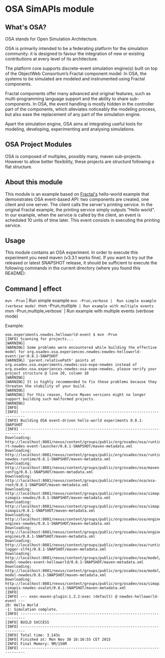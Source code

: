 # OSA SimAPIs module

## What's OSA?

OSA stands for Open Simulation Architecture.

OSA is primarily intended to be a federating platform for the simulation community: it is designed to favour the integration of new or existing contributions at every level of its architecture.

The platform core supports discrete-event simulation engine(s) built on top of the ObjectWeb Consortium’s Fractal component model: In OSA, the systems to be simulated are modeled and instrumented using Fractal components.

Fractal components offer many advanced and original features, such as multi-programming language support and the ability to share sub-components. In OSA, the event handling is mostly hidden in the controller part of the components, which alleviates noticeably the modeling process, but also ease the replacement of any part of the simulation engine.

Apart the simulation engine, OSA aims at integrating useful tools for modeling, developing, experimenting and analysing simulations.

## OSA Project Modules

OSA is composed of multiples, possibly many, maven sub-projects. However to allow better flexibility, these projects are structurd following a flat structure.

## About this module

This module is an example based on [Fractal's](http://fractal.ow2.org/) hello-world example that demonstrates OSA event-based API: two components are created, one client and one server. The client calls the server's printing service. In the original Fractal example, the printing service simply outputs "Hello world". In our example, when the service is called by the client, an event is scheduled 10 units of time later. This event consists in executing the printing service.

## Usage

This module contains an OSA experiment. In order to execute this experiment you need maven (v3.3.1 works fine). 
If you want to try out the released or latest SNAPSHOT release, it should be sufficient to execute the following commands in the current directory (where you found this README):

  Command     | effect       
  --------------------------------   
  `mvn -Prun`  | Run simple example
  `mvn -Prun,verbose |  Run simple example (verbose mode)
  `mvn -Prun,multiple`  | Run example with multiple events 
  `mvn -Prun,multiple,verbose`  | Run example with multiple events (verbose mode)
  
  
  Example:
```
ooo.experiments.newdes.helloworld-event $ mvn -Prun
[INFO] Scanning for projects...
[WARNING] 
[WARNING] Some problems were encountered while building the effective model for org.osadev.osa.experiences.newdes:newdes-helloworld-event:jar:0.8.1-SNAPSHOT
[WARNING] 'parent.relativePath' points at org.osadev.osa.experiments.newdes:osa-expe-newdes instead of org.osadev.osa.experiences.newdes:osa-expe-newdes, please verify your project structure @ line 20, column 10
[WARNING] 
[WARNING] It is highly recommended to fix these problems because they threaten the stability of your build.
[WARNING] 
[WARNING] For this reason, future Maven versions might no longer support building such malformed projects.
[WARNING] 
[INFO]                                                                         
[INFO] ------------------------------------------------------------------------
[INFO] Building OSA event-driven hello-world experiments 0.8.1-SNAPSHOT
[INFO] ------------------------------------------------------------------------
Downloading: http://localhost:8081/nexus/content/groups/public/org/osadev/osa/runtime/newdes/osa-rt-newdes-event-launcher/0.8.1-SNAPSHOT/maven-metadata.xml
Downloading: http://localhost:8081/nexus/content/groups/public/org/osadev/osa/runtime/newdes/osa-newdes-runtime/0.8.1-SNAPSHOT/maven-metadata.xml
Downloading: http://localhost:8081/nexus/content/groups/public/org/osadev/osa/maven-config/0.8.1-SNAPSHOT/maven-metadata.xml
Downloading: http://localhost:8081/nexus/content/groups/public/org/osadev/osa/osa-root/0.8.1-SNAPSHOT/maven-metadata.xml
Downloading: http://localhost:8081/nexus/content/groups/public/org/osadev/osa/simapis/osa-simapis-newdes/0.8.1-SNAPSHOT/maven-metadata.xml
Downloading: http://localhost:8081/nexus/content/groups/public/org/osadev/osa/simapis/osa-simapis/0.8.1-SNAPSHOT/maven-metadata.xml
Downloading: http://localhost:8081/nexus/content/groups/public/org/osadev/osa/engines/osa-engines-newdes/0.8.1-SNAPSHOT/maven-metadata.xml
Downloading: http://localhost:8081/nexus/content/groups/public/org/osadev/osa/engines/osa-engines/0.8.1-SNAPSHOT/maven-metadata.xml
Downloading: http://localhost:8081/nexus/content/groups/public/org/osadev/osa/runtime/newdes/logger/osa-logger-slf4j/0.8.1-SNAPSHOT/maven-metadata.xml
Downloading: http://localhost:8081/nexus/content/groups/public/org/osadev/osa/model/newdes/osa-model-newdes-event-helloworld/0.8.1-SNAPSHOT/maven-metadata.xml
Downloading: http://localhost:8081/nexus/content/groups/public/org/osadev/osa/model/newdes/osa-model-newdes/0.8.1-SNAPSHOT/maven-metadata.xml
Downloading: http://localhost:8081/nexus/content/groups/public/org/osadev/osa/simapis/osa-simapis-newdes-osalet/0.8.1-SNAPSHOT/maven-metadata.xml
[INFO] 
[INFO] --- exec-maven-plugin:1.3.2:exec (default) @ newdes-helloworld-event ---
20: Hello World
-1: Simulation complete.
[INFO] ------------------------------------------------------------------------
[INFO] BUILD SUCCESS
[INFO] ------------------------------------------------------------------------
[INFO] Total time: 3.143s
[INFO] Finished at: Mon Nov 30 16:16:55 CET 2015
[INFO] Final Memory: 9M/156M
[INFO] ------------------------------------------------------------------------
```

